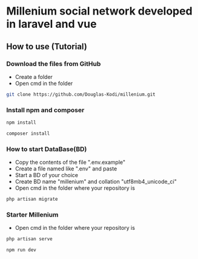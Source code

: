 # Millenium social network developed in laravel and vue

## How to use (Tutorial)

### Download the files from GitHub

- Create a folder
- Open cmd in the folder
```sh
git clone https://github.com/Douglas-Kodi/millenium.git
```

### Install npm and composer

```sh
npm install
```
```sh
composer install
```

### How to start DataBase(BD)

- Copy the contents of the file ".env.example" 
- Create a file named like ".env" and paste
- Start a BD of your choice
- Create BD name "millenium" and collation "utf8mb4_unicode_ci"
- Open cmd in the folder where your repository is
```sh
php artisan migrate
```

### Starter Millenium

- Open cmd in the folder where your repository is
```sh
php artisan serve
```
```sh
npm run dev
```
